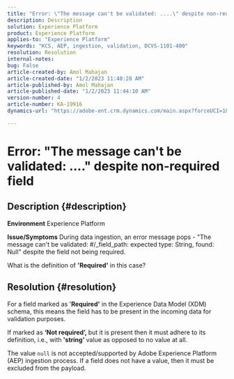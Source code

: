 ```yaml
---
title: "Error: \"The message can't be validated: ....\" despite non-required field"
description: Description
solution: Experience Platform
product: Experience Platform
applies-to: "Experience Platform"
keywords: "KCS, AEP, ingestion, validation, DCVS-1101-400"
resolution: Resolution
internal-notes: 
bug: False
article-created-by: Amol Mahajan
article-created-date: "1/2/2023 11:40:28 AM"
article-published-by: Amol Mahajan
article-published-date: "1/2/2023 11:44:10 AM"
version-number: 4
article-number: KA-19916
dynamics-url: "https://adobe-ent.crm.dynamics.com/main.aspx?forceUCI=1&pagetype=entityrecord&etn=knowledgearticle&id=bea9f53d-928a-ed11-81ac-6045bd006ce9"

---
```

# Error: "The message can't be validated: ...." despite non-required field

## Description {#description}

<b>Environment</b>
Experience Platform


<b>Issue/Symptoms</b>
During data ingestion, an error message pops - "The message can't be validated: #/_field_path: expected type: String, found: Null" despite the field not being required.

What is the definition of <b>'Required'</b> in this case?


## Resolution {#resolution}


For a field marked as '<b>Required'</b> in the Experience Data Model (XDM) schema, this means the field has to be present in the incoming data for validation purposes.

If marked as <b>‘Not required’, </b>but it is present then it must adhere to its definition, i.e., with<b> 'string' </b>value as opposed to no value at all.



The value `null` is not accepted/supported by Adobe Experience Platform (AEP) ingestion process. If a field does not have a value, then it must be excluded from the payload.
